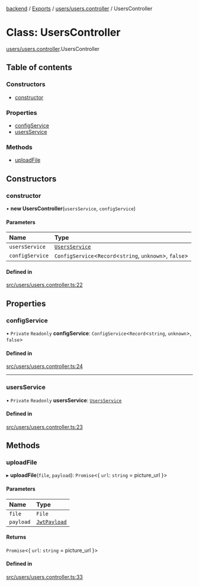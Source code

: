 [backend](../README.md) / [Exports](../modules.md) / [users/users.controller](../modules/users_users_controller.md) / UsersController

# Class: UsersController

[users/users.controller](../modules/users_users_controller.md).UsersController

## Table of contents

### Constructors

- [constructor](users_users_controller.UsersController.md#constructor)

### Properties

- [configService](users_users_controller.UsersController.md#configservice)
- [usersService](users_users_controller.UsersController.md#usersservice)

### Methods

- [uploadFile](users_users_controller.UsersController.md#uploadfile)

## Constructors

### constructor

• **new UsersController**(`usersService`, `configService`)

#### Parameters

| Name | Type |
| :------ | :------ |
| `usersService` | [`UsersService`](users_users_service.UsersService.md) |
| `configService` | `ConfigService`<`Record`<`string`, `unknown`\>, ``false``\> |

#### Defined in

[src/users/users.controller.ts:22](https://github.com/GQDeltex/ft_transcendence/blob/main/backend/src/users/users.controller.ts#L22)

## Properties

### configService

• `Private` `Readonly` **configService**: `ConfigService`<`Record`<`string`, `unknown`\>, ``false``\>

#### Defined in

[src/users/users.controller.ts:24](https://github.com/GQDeltex/ft_transcendence/blob/main/backend/src/users/users.controller.ts#L24)

___

### usersService

• `Private` `Readonly` **usersService**: [`UsersService`](users_users_service.UsersService.md)

#### Defined in

[src/users/users.controller.ts:23](https://github.com/GQDeltex/ft_transcendence/blob/main/backend/src/users/users.controller.ts#L23)

## Methods

### uploadFile

▸ **uploadFile**(`file`, `payload`): `Promise`<{ `url`: `string` = picture\_url }\>

#### Parameters

| Name | Type |
| :------ | :------ |
| `file` | `File` |
| `payload` | [`JwtPayload`](../interfaces/auth_strategy_jwt_strategy.JwtPayload.md) |

#### Returns

`Promise`<{ `url`: `string` = picture\_url }\>

#### Defined in

[src/users/users.controller.ts:33](https://github.com/GQDeltex/ft_transcendence/blob/main/backend/src/users/users.controller.ts#L33)
